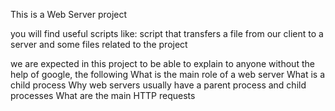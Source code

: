 This is a Web Server project

you will find useful scripts like:
script that transfers a file from our client to a server
and some files related to the project


we are expected in this project to be able to explain to anyone without the help
of google, the following
What is the main role of a web server
What is a child process
Why web servers usually have a parent process and child processes
What are the main HTTP requests

